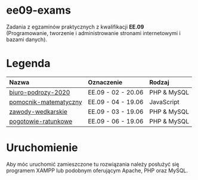 # ee09-exams
Zadania z egzaminów praktycznych z kwalifikacji <b>EE.09</b><br> (Programowanie, tworzenie i administrowanie stronami internetowymi i bazami danych).
# Legenda

| Nazwa         | Oznaczenie        | Rodzaj |
|:--------------|:------------------|:-------|
| <a href="https://github.com/BanjoPL/ee09-exams/tree/master/biuro-podrozy-2020" target="_blank">biuro-podrozy-2020</a> | EE.09 - 02 - 20.06 | PHP & MySQL |
| <a href="https://github.com/BanjoPL/ee09-exams/tree/master/pomocnik-matematyczny" target="_blank">pomocnik-matematyczny</a>  | EE.09 - 04 - 19.06 | JavaScript |
| <a href="https://github.com/BanjoPL/ee09-exams/tree/master/zawody-wedkarskie" target="_blank">zawody-wedkarskie</a> | EE.09 - 03 - 19.06 | PHP & MySQL |
| <a href="https://github.com/BanjoPL/ee09-exams/tree/master/pogotowie-ratunkowe" target="_blank">pogotowie-ratunkowe</a> | EE.09 - 06 - 19.06 | PHP & MySQL |


# Uruchomienie
Aby móc uruchomić zamieszczone tu rozwiązania należy posłużyć się programem XAMPP lub podobnym oferującym Apache, PHP oraz MySQL. 
